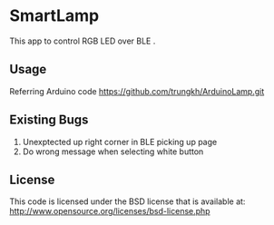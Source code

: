 # SmartLamp

This app to control RGB LED over BLE .

## Usage

Referring Arduino code
https://github.com/trungkh/ArduinoLamp.git

## Existing Bugs
1. Unexptected up right corner in BLE picking up page
2. Do wrong message when selecting white button

## License
This code is licensed under the BSD license that is available at: http://www.opensource.org/licenses/bsd-license.php
